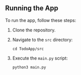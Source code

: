 ## Running the App

To run the app, follow these steps:

1. Clone the repository.
2. Navigate to the `src` directory:
   
    ```
    cd TodoApp/src
    ```

3. Execute the `main.py` script:
   
    ```
    python3 main.py
    ```
